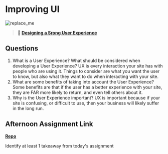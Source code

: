 # Improving UI

![replace_me](https://codeworks.blob.core.windows.net/public/assets/img/illustrations/placeholder.svg)

> **📖 [Designing a Srong User Experience](https://codeworksacademy.com/fs-student-guide/resources/wk7/03-Creating-Good-UX)**

## Questions

1. What is a User Experience? What should be considered when developing a User Experience?
UX is every interaction your site has with people who are using it. Things to consider are what you want the user to know, but also what they want to do when interacting with your site. 
2. What are some benefits of taking into account the User Experience?
Some benefits are that if the user has a better experience with your site, they are FAR more likely to return, and even tell others about it. 
3. Why is the User Experience important?
UX is important because if your site is confusing, or difficult to use, then your business will likely suffer in the long run. 
## Afternoon Assignment Link

**[Repo](https://github.com/JacksonHagen/PlanIt)**

Identify at least 1 takeaway from today's assignment
